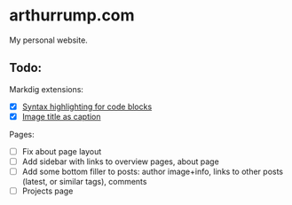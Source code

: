 # arthurrump.com

My personal website.

## Todo:

Markdig extensions:
- [x] [Syntax highlighting for code blocks](https://github.com/arthurrump/MarkdigExtensions#markdigextensionsimageasfigure)
- [x] [Image title as caption](https://github.com/arthurrump/MarkdigExtensions#markdigextensionssyntaxhighlighting)

Pages:
- [ ] Fix about page layout
- [ ] Add sidebar with links to overview pages, about page
- [ ] Add some bottom filler to posts: author image+info, links to other posts (latest, or similar tags), comments
- [ ] Projects page
